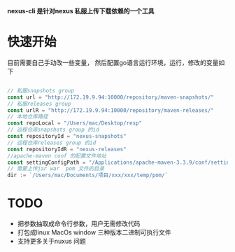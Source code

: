 **nexus-cli  是针对nexus 私服上传下载依赖的一个工具**

# 快速开始
目前需要自己手动改一些变量， 然后配置go语言运行环境，运行，修改的变量如下
```go

// 私服snapshots group
const url = "http://172.19.9.94:10000/repository/maven-snapshots/"
// 私服releases group
const urlR = "http://172.19.9.94:10000/repository/maven-releases/"
// 本地仓库路径
const repoLocal = "/Users/mac/Desktop/resp"
// 远程仓库snapshots group 的id
const repositoryId = "nexus-snapshots"
// 远程仓库releases group 的id
const repositoryIdR = "nexus-releases"
//apache-maven conf 的配置文件地址
const settingConfigPath = "/Applications/apache-maven-3.3.9/conf/settings_sh_sunline.xml"
// 需要上传jar war  pom 文件的目录
dir := `/Users/mac/Documents/项目/xxx/xxx/temp/pom/`
```

# TODO 
-   把参数抽取成命令行参数，用户无需修改代码
-   打包成linux MacOs window 三种版本二进制可执行文件
-   支持更多关于nuxus 问题